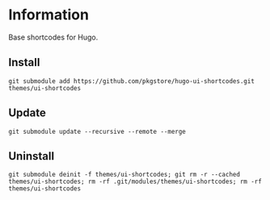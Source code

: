 # Information

Base shortcodes for Hugo.

## Install

```
git submodule add https://github.com/pkgstore/hugo-ui-shortcodes.git themes/ui-shortcodes
```

## Update

```
git submodule update --recursive --remote --merge
```

## Uninstall

```
git submodule deinit -f themes/ui-shortcodes; git rm -r --cached themes/ui-shortcodes; rm -rf .git/modules/themes/ui-shortcodes; rm -rf themes/ui-shortcodes
```
